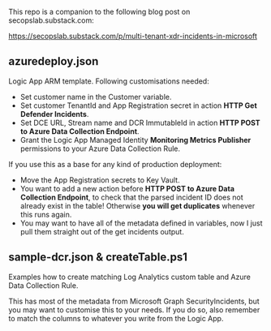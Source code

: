 This repo is a companion to the following blog post on secopslab.substack.com:

https://secopslab.substack.com/p/multi-tenant-xdr-incidents-in-microsoft

## azuredeploy.json

Logic App ARM template. Following customisations needed:

- Set customer name in the Customer variable.
- Set customer TenantId and App Registration secret in action **HTTP Get Defender Incidents**.
- Set DCE URL, Stream name and DCR ImmutableId in action **HTTP POST to Azure Data Collection Endpoint**.
- Grant the Logic App Managed Identity **Monitoring Metrics Publisher** permissions to your Azure Data Collection Rule.

If you use this as a base for any kind of production deployment:

- Move the App Registration secrets to Key Vault.
- You want to add a new action before **HTTP POST to Azure Data Collection Endpoint**, to check that the parsed incident ID does not already exist in the table! Otherwise **you will get duplicates** whenever this runs again.
- You may want to have all of the metadata defined in variables, now I just pull them straight out of the get incidents output.

## sample-dcr.json & createTable.ps1

Examples how to create matching Log Analytics custom table and Azure Data Collection Rule. 

This has most of the metadata from Microsoft Graph SecurityIncidents, but you may want to customise this to your needs. If you do so, also remember to match the columns to whatever you write from the Logic App.
